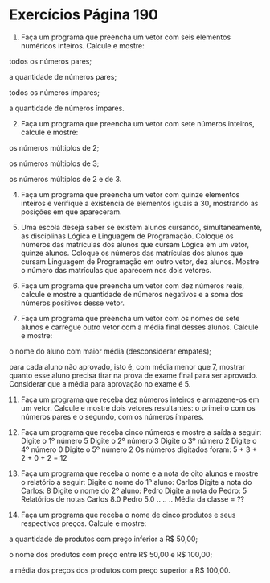 
# Exercícios Página 190
1. Faça um programa que preencha um vetor com seis elementos numéricos inteiros. Calcule e mostre:

todos os números pares;

a quantidade de números pares;

todos os números ímpares;

a quantidade de números ímpares.

2. Faça um programa que preencha um vetor com sete números inteiros, calcule e mostre:

os números múltiplos de 2;

os números múltiplos de 3;

os números múltiplos de 2 e de 3.

4. Faça um programa que preencha um vetor com quinze elementos inteiros e verifique a existência de elementos iguais a 30, mostrando as posições em que apareceram.

5. Uma escola deseja saber se existem alunos cursando, simultaneamente, as disciplinas Lógica e Linguagem de Programação. Coloque os números das matrículas dos alunos que cursam Lógica em um vetor, quinze alunos. Coloque os números das matrículas dos alunos que cursam Linguagem de Programação em outro vetor, dez alunos. Mostre o número das matrículas que aparecem nos dois vetores.

7. Faça um programa que preencha um vetor com dez números reais, calcule e mostre a quantidade de números negativos e a soma dos números positivos desse vetor.

8. Faça um programa que preencha um vetor com os nomes de sete alunos e carregue outro vetor com a média final desses alunos. Calcule e mostre:

o nome do aluno com maior média (desconsiderar empates);

para cada aluno não aprovado, isto é, com média menor que 7, mostrar quanto esse aluno precisa tirar na prova de exame final para ser aprovado. Considerar que a média para aprovação no exame é 5.

11. Faça um programa que receba dez números inteiros e armazene-os em um vetor. Calcule e mostre dois vetores resultantes: o primeiro com os números pares e o segundo, com os números ímpares.

12. Faça um programa que receba cinco números e mostre a saída a seguir:
Digite o 1º número 5
Digite o 2º número 3
Digite o 3º número 2
Digite o 4º número 0
Digite o 5º número 2
Os números digitados foram: 5 + 3 + 2 + 0 + 2 = 12

13. Faça um programa que receba o nome e a nota de oito alunos e mostre o relatório a seguir:
Digite o nome do 1º aluno: Carlos
Digite a nota do Carlos: 8
Digite o nome do 2º aluno: Pedro
Digite a nota do Pedro: 5
Relatórios de notas
Carlos 8.0
Pedro 5.0
..
..
..
Média da classe = ??

16. Faça um programa que receba o nome de cinco produtos e seus respectivos preços. Calcule e mostre:

a quantidade de produtos com preço inferior a R$ 50,00;

o nome dos produtos com preço entre R$ 50,00 e R$ 100,00;

a média dos preços dos produtos com preço superior a R$ 100,00.

